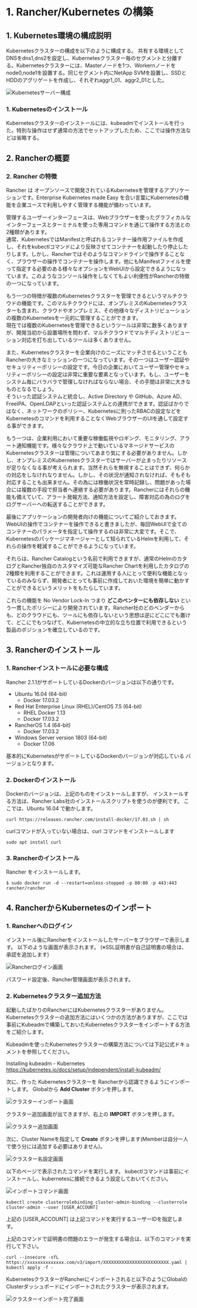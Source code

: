 # 1. Rancher/Kubernetes の構築

## 1. Kubernetes環境の構成説明

Kubernetesクラスターの構成を以下のように構成する。
共有する環境としてDNSをdns1,dns2を設定し、Kubernetesクラスター毎のセグメントと分離する。Kubernetesクラスターには、Masterノードを1つ、Workernノードをnode0,node1を設置する。同じセグメント内にNetApp SVMを設置し、SSDとHDDのアグリゲートを作成し、それぞれaggr1_01、aggr2_01とした。

![Kubernetesサーバー構成](https://raw.githubusercontent.com/ynott/RancherTrident/master/images/KubernetesServers.png)

### 1. Kubernetesのインストール

Kubernetesクラスターのインストールには、kubeadmでインストールを行った。特別な操作はせず通常の方法でセットアップしたため、ここでは操作方法などは省略する。

## 2. Rancherの概要

### 2. Rancher の特徴

Rancher は オープンソースで開発されているKubernetesを管理するアプリケーションです。Enterprise Kubernetes made Easy を合い言葉にKubernetesの機能を企業ユースで利用しやすく管理する機能が備わっています。  

管理するユーザーインターフェースは、Webブラウザーを使ったグラフィカルなインターフェースとターミナルを使った専用コマンドを通じて操作する方法との2種類があります。  
通常、KubernetesではManifestと呼ばれるコンテナー操作用ファイルを作成し、それをkubectlコマンドにより反映させてコンテナーを起動したり停止したりします。しかし、Rancherではそのようなコマンドラインで操作することなく、ブラウザーの操作でコンテナーを操作します。他にもManifestファイルを使って指定する必要のある様々なオプションをWebUIから設定できるようになっています。このようなコンソール操作をしなくてもよい利便性がRancherの特徴の一つになっています。

もう一つの特徴が複数のKubernetesクラスターを管理できるというマルチクラウドの機能です。このマルチクラウドには、オンプレミスのKubernetesクラスターも含まれ、クラウドやオンプレミス、その他様々なディストリビューションの複数のKubernetesを一元的に管理することができます。  
現在では複数のKubernetesを管理できるというツールは非常に数多くありますが、開発当初から設置場所を問わず、マルチクラウドでマルチディストリビューション対応を打ち出しているツールは多くありません。
 
また、Kubernetesクラスターを企業向けのニーズにマッチさせるということもRancherの大きなミッションの一つになっています。その一つはユーザー認証やセキュリティーポリシーの設定です。今日の企業においてユーザー管理やセキュリティーポリシーの設定は非常に重要な要素となっています。もし、ユーザーをシステム毎にバラバラで管理しなければならない場合、その手間は非常に大きなものとなるでしょう。  
そういった認証システムと統合し、Active Directory や GitHub、Azure AD、FreeIPA、OpenLDAPといった認証システムとの連携ができます。認証ばかりではなく、ネットワークのポリシー、Kubernetesに則ったRBACの設定などをKubernetesのコマンドを利用することなくWebブラウザーのUIを通して設定する事ができます。

もう一つは、企業利用において重要な稼働監視やロギング、モニタリング、アラート通知機能です。様々なクラウド上で動いているマネージドサービスのKubernetesクラスターは管理についてあまり気にする必要がありません。しかし、オンプレミスのKubernetesクラスターではサーバーが止まったりリソースが足りなくなる事が考えられます。当然それらを無視することはできず、何らかの対応をしなけれなりません。しかし、その状況が通知されなければ、そもそも対応することも出来ません。その為には稼働状況を常時記録し、問題があった場合には複数の手段で担当者へ連絡する必要があります。Rancherにはそれらの機能も備えていて、アラート発報方法、通知方法を設定し、障害対応の為のログをログサーバーへの転送することができます。

最後にアプリケーションの開発者向けの機能についてご紹介しておきます。WebUIの操作でコンテナーを操作できると書きましたが、毎回WebUIで全てのコンテナーのパラメータを指定して操作するのは非常に大変です。そこで、Kubernetesのパッケージマネージャーとして知られているHelmを利用して、それらの操作を軽減することができるようになっています。  

それらは、Rancher Catalogという名前で利用できますが、通常のHelmのカタログとRancher独自のカスタマイズ可能なRancher Chartを利用したカタログの2種類を利用することができます。これは運用する人にとって便利な機能となっているのみならず、開発者にとっても事前に作成しておいた環境を簡単に動かすことができるというメリットをもたらしています。

これらの機能を No Vendor Lock-In つまり **どこのベンターにも依存しない** という一貫したポリシーにより開発されています。Rancher社のどのベンダーからも、どのクラウドにも、ツールにも依存しないという思想は逆にどこにでも置けて、どこにでもつなげて、Kubernetesの中立的な立ち位置で利用できるという製品のポジションを確立しているのです。


## 3. Rancherのインストール
### 1. Rancherインストールに必要な構成

Rancher 2.1.1がサポートしているDockerのバージョンは以下の通りです。
* Ubuntu 16.04 (64-bit)
    * Docker 17.03.2
* Red Hat Enterprise Linux (RHEL)/CentOS 7.5 (64-bit)
    * RHEL Docker 1.13
    * Docker 17.03.2
* RancherOS 1.4 (64-bit)
    * Docker 17.03.2
* Windows Server version 1803 (64-bit)
    * Docker 17.06

基本的にKubernetesがサポートしているDockerのバージョンが対応している
バージョンとなります。

### 2. Dockerのインストール

Dockerのバージョンは、上記のものをインストールしますが、
インストールする方法は、Rancher Labs社のインストールスクリプトを使うのが便利です。
ここでは、Ubuntu 16.04 で動かします。

```
curl https://releases.rancher.com/install-docker/17.03.sh | sh
```

curlコマンドが入っていない場合は、curl コマンドをインストールします
```
sudo apt install curl
```
### 3. Rancherのインストール

Rancher をインストールします。

```
$ sudo docker run -d --restart=unless-stopped -p 80:80 -p 443:443 rancher/rancher
```

## 4. RancherからKubernetesのインポート

### 1. Rancherへのログイン

インストール後にRancherをインストールしたサーバーをブラウザーで表示します。
以下のような画面が表示されます。
(※SSL証明書が自己証明書の場合は、承認を追加します)

![Rancherログイン画面](https://raw.githubusercontent.com/ynott/RancherTrident/master/images/RancherLogin.png)

パスワード設定後、Rancher管理画面が表示されます。

### 2. Kubernetesクラスター追加方法

起動したばかりのRancherにはKubernetesクラスターがありません。Kubernetesクラスターの追加方法にはいくつかの方法がありますが、ここでは事前にKubeadmで構築しておいたKubernetesクラスターをインポートする方法をご紹介します。

Kubeadmを使ったKubernetesクラスターの構築方法については下記公式ドキュメントを参照してください。

Installing kubeadm - Kubernetes  
https://kubernetes.io/docs/setup/independent/install-kubeadm/

次に、作った Kubernetesクラスターを Rancherから認識できるようにインポートします。
Globalから **Add Cluster** ボタンを押します。

![クラスターインポート画面](https://raw.githubusercontent.com/ynott/RancherTrident/master/images/Add-Cluster-Dashboard.png)

クラスター追加画面が出てきますが、右上の **IMPORT** ボタンを押します。

![クラスター追加画面](https://raw.githubusercontent.com/ynott/RancherTrident/master/images/Import-Cluster.png)

次に、Cluster Nameを指定して **Create** ボタンを押します(Memberは自分一人で使う分には追加する必要はありません)。

![クラスター名設定画面](https://raw.githubusercontent.com/ynott/RancherTrident/master/images/Set-ClusterName.png)

以下のページで表示されたコマンドを実行します。
kubectlコマンドは事前にインストールし、kubernetesに接続できるよう設定しておいてください。

![インポートコマンド画面](https://raw.githubusercontent.com/ynott/RancherTrident/master/images/Import-command.png)

```
kubectl create clusterrolebinding cluster-admin-binding --clusterrole cluster-admin --user [USER_ACCOUNT]
```

上記の [USER_ACCOUNT] は上記コマンドを実行するユーザーIDを指定します。

上記のコマンドで証明書の問題のエラーが発生する場合は、以下のコマンドを実行して下さい。

```
curl --insecure -sfL https://xxxxxxxxxxxxxx.com/v3/import/XXXXXXXXXXXXXXXXXXXXXXXXX.yaml | kubectl apply -f -
```

KubernetesクラスターがRancherにインポートされると以下のようにGlobalのClusterダッシュボードにインポートされたクラスターが表示されます。

![クラスターインポート完了画面](https://raw.githubusercontent.com/ynott/RancherTrident/master/images/cluster-list.png)